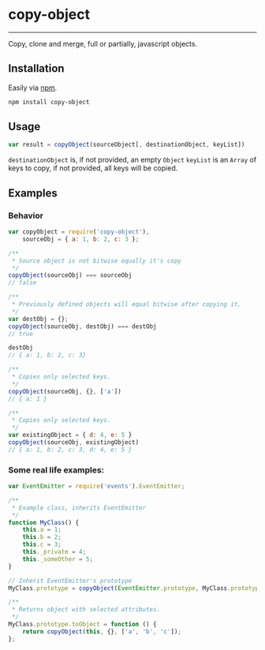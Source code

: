 # copy-object
---------------

Copy, clone and merge, full or partially, javascript objects. 

## Installation

Easily via [npm](http://npmjs.org).

```bash
npm install copy-object
```

## Usage

```javascript
var result = copyObject(sourceObject[, destinationObject, keyList])
```

`destinationObject` is, if not provided, an empty `Object`
`keyList` is an `Array` of keys to copy, if not provided, all keys will be copied.

## Examples

### Behavior

```javascript
var copyObject = require('copy-object'),
	sourceObj = { a: 1, b: 2, c: 3 };

/**
 * Source object is not bitwise equally it's copy
 */
copyObject(sourceObj) === sourceObj
// false

/**
 * Previously defined objects will equal bitwise after copying it.
 */
var destObj = {};
copyObject(sourceObj, destObj) === destObj
// true

destObj
// { a: 1, b: 2, c: 3}

/**
 * Copies only selected keys.
 */
copyObject(sourceObj, {}, ['a'])
// { a: 1 }

/**
 * Copies only selected keys.
 */
var existingObject = { d: 4, e: 5 }
copyObject(sourceObj, existingObject)
// { a: 1, b: 2, c: 3, d: 4, e: 5 }
```

### Some real life examples:

```javascript
var EventEmitter = require('events').EventEmitter;

/**
 * Example class, inherits EventEmitter
 */
function MyClass() {
	this.a = 1;
	this.b = 2;
	this.c = 3;
	this._private = 4;
	this._someOther = 5;
}

// Inherit EventEmitter's prototype
MyClass.prototype = copyObject(EventEmitter.prototype, MyClass.prototype);

/**
 * Returns object with selected attributes.
 */
MyClass.prototype.toObject = function () {
	return copyObject(this, {}, ['a', 'b', 'c']);
};

```



